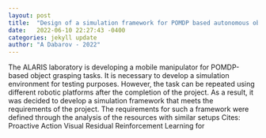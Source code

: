 ```yaml
---
layout: post
title:  "Design of a simulation framework for POMDP based autonomous object grasping with a mobile robot manipulator"
date:   2022-06-10 22:27:43 -0400
categories: jekyll update
author: "A Dabarov - 2022"
---
```

The ALARIS laboratory is developing a mobile manipulator for POMDP-based object grasping tasks. It is necessary to develop a simulation environment for testing purposes. However, the task can be repeated using different robotic platforms after the completion of the project. As a result, it was decided to develop a simulation framework that meets the requirements of the project. The requirements for such a framework were defined through the analysis of the resources with similar setups  Cites: Proactive Action Visual Residual Reinforcement Learning for